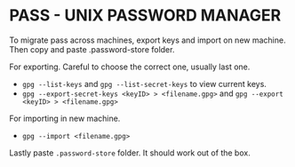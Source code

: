 # PASS - UNIX PASSWORD MANAGER

To migrate pass across machines, export keys and import on new machine. Then
copy and paste .password-store folder.

For exporting. Careful to choose the correct one, usually last one.
* `gpg --list-keys` and `gpg --list-secret-keys` to view current keys.
* `gpg --export-secret-keys <keyID> > <filename.gpg>` and
  `gpg --export <keyID> > <filename.gpg>`

For importing in new machine.
* `gpg --import <filename.gpg>`

Lastly paste `.password-store` folder. It should work out of the box.
